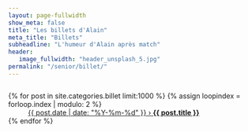 ```yaml
---
layout: page-fullwidth
show_meta: false
title: "Les billets d'Alain"
meta_title: "Billets"
subheadline: "L'humeur d'Alain après match"
header:
   image_fullwidth: "header_unsplash_5.jpg"
permalink: "/senior/billet/"
---
```


<div id="blog-index" class="row">
	<div class="small-12 columns t30">		
		<dl class="accordion">
			{% for post in site.categories.billet limit:1000 %}
                        {% assign loopindex = forloop.index | modulo: 2 %}
			<dd class="accordion-navigation">
			<a href="{{ site.url }}{{ post.url }}" class="accordion-navigation" {% if loopindex == 0 %} style="background: #fff" {% endif %}><span class="iconfont"></span>{{ post.date | date: "%Y-%m-%d" }} › <strong>{{ post.title }}</strong></a>
			</dd>
			{% endfor %}
		</dl>
	</div><!-- /.small-12.columns -->
</div><!-- /.row -->
